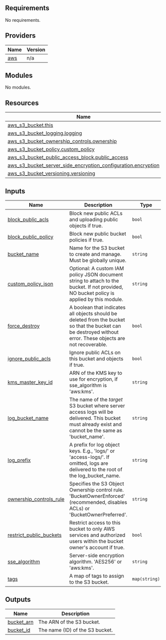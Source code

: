 <!-- BEGIN_TF_DOCS -->
## Requirements

No requirements.

## Providers

| Name | Version |
|------|---------|
| <a name="provider_aws"></a> [aws](#provider\_aws) | n/a |

## Modules

No modules.

## Resources

| Name | Type |
|------|------|
| [aws_s3_bucket.this](https://registry.terraform.io/providers/hashicorp/aws/latest/docs/resources/s3_bucket) | resource |
| [aws_s3_bucket_logging.logging](https://registry.terraform.io/providers/hashicorp/aws/latest/docs/resources/s3_bucket_logging) | resource |
| [aws_s3_bucket_ownership_controls.ownership](https://registry.terraform.io/providers/hashicorp/aws/latest/docs/resources/s3_bucket_ownership_controls) | resource |
| [aws_s3_bucket_policy.custom_policy](https://registry.terraform.io/providers/hashicorp/aws/latest/docs/resources/s3_bucket_policy) | resource |
| [aws_s3_bucket_public_access_block.public_access](https://registry.terraform.io/providers/hashicorp/aws/latest/docs/resources/s3_bucket_public_access_block) | resource |
| [aws_s3_bucket_server_side_encryption_configuration.encryption](https://registry.terraform.io/providers/hashicorp/aws/latest/docs/resources/s3_bucket_server_side_encryption_configuration) | resource |
| [aws_s3_bucket_versioning.versioning](https://registry.terraform.io/providers/hashicorp/aws/latest/docs/resources/s3_bucket_versioning) | resource |

## Inputs

| Name | Description | Type | Default | Required |
|------|-------------|------|---------|:--------:|
| <a name="input_block_public_acls"></a> [block\_public\_acls](#input\_block\_public\_acls) | Block new public ACLs and uploading public objects if true. | `bool` | `true` | no |
| <a name="input_block_public_policy"></a> [block\_public\_policy](#input\_block\_public\_policy) | Block new public bucket policies if true. | `bool` | `true` | no |
| <a name="input_bucket_name"></a> [bucket\_name](#input\_bucket\_name) | Name for the S3 bucket to create and manage. Must be globally unique. | `string` | n/a | yes |
| <a name="input_custom_policy_json"></a> [custom\_policy\_json](#input\_custom\_policy\_json) | Optional: A custom IAM policy JSON document string to attach to the bucket. If not provided, NO bucket policy is applied by this module. | `string` | `null` | no |
| <a name="input_force_destroy"></a> [force\_destroy](#input\_force\_destroy) | A boolean that indicates all objects should be deleted from the bucket so that the bucket can be destroyed without error. These objects are not recoverable. | `bool` | `false` | no |
| <a name="input_ignore_public_acls"></a> [ignore\_public\_acls](#input\_ignore\_public\_acls) | Ignore public ACLs on this bucket and objects if true. | `bool` | `true` | no |
| <a name="input_kms_master_key_id"></a> [kms\_master\_key\_id](#input\_kms\_master\_key\_id) | ARN of the KMS key to use for encryption, if sse\_algorithm is 'aws:kms'. | `string` | `null` | no |
| <a name="input_log_bucket_name"></a> [log\_bucket\_name](#input\_log\_bucket\_name) | The name of the *target* S3 bucket where server access logs will be delivered. This bucket must already exist and cannot be the same as 'bucket\_name'. | `string` | n/a | yes |
| <a name="input_log_prefix"></a> [log\_prefix](#input\_log\_prefix) | A prefix for log object keys. E.g., 'logs/' or 'access-logs/'. If omitted, logs are delivered to the root of the log\_bucket\_name. | `string` | n/a | yes |
| <a name="input_ownership_controls_rule"></a> [ownership\_controls\_rule](#input\_ownership\_controls\_rule) | Specifies the S3 Object Ownership control rule. 'BucketOwnerEnforced' (recommended, disables ACLs) or 'BucketOwnerPreferred'. | `string` | `"BucketOwnerEnforced"` | no |
| <a name="input_restrict_public_buckets"></a> [restrict\_public\_buckets](#input\_restrict\_public\_buckets) | Restrict access to this bucket to only AWS services and authorized users within the bucket owner's account if true. | `bool` | `true` | no |
| <a name="input_sse_algorithm"></a> [sse\_algorithm](#input\_sse\_algorithm) | Server-side encryption algorithm. 'AES256' or 'aws:kms'. | `string` | `"AES256"` | no |
| <a name="input_tags"></a> [tags](#input\_tags) | A map of tags to assign to the S3 bucket. | `map(string)` | `{}` | no |

## Outputs

| Name | Description |
|------|-------------|
| <a name="output_bucket_arn"></a> [bucket\_arn](#output\_bucket\_arn) | The ARN of the S3 bucket. |
| <a name="output_bucket_id"></a> [bucket\_id](#output\_bucket\_id) | The name (ID) of the S3 bucket. |
<!-- END_TF_DOCS -->